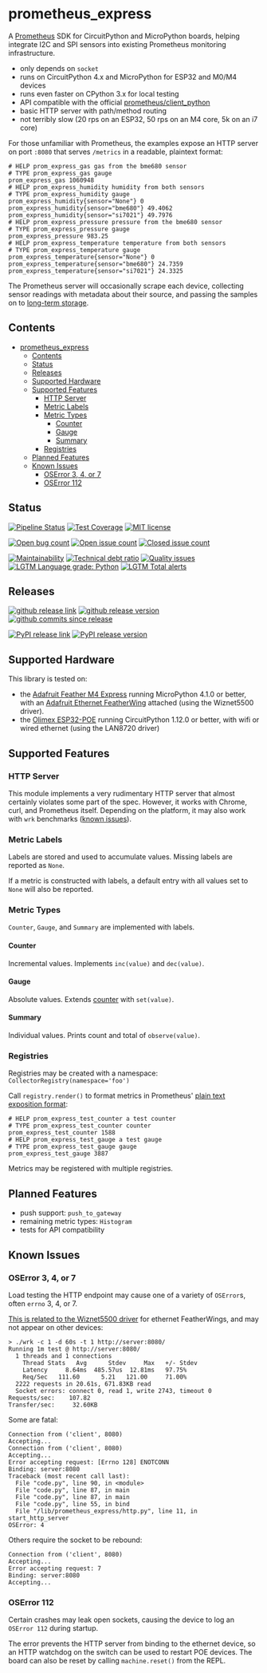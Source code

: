 # prometheus_express

A [Prometheus](https://prometheus.io/) SDK for CircuitPython and MicroPython boards, helping integrate I2C and SPI
sensors into existing Prometheus monitoring infrastructure.

- only depends on `socket`
- runs on CircuitPython 4.x and MicroPython for ESP32 and M0/M4 devices
- runs even faster on CPython 3.x for local testing
- API compatible with the official [prometheus/client_python](https://github.com/prometheus/client_python)
- basic HTTP server with path/method routing
- not terribly slow (20 rps on an ESP32, 50 rps on an M4 core, 5k on an i7 core)

For those unfamiliar with Prometheus, the examples expose an HTTP server on port `:8080` that serves `/metrics` in
a readable, plaintext format:

```none
# HELP prom_express_gas gas from the bme680 sensor
# TYPE prom_express_gas gauge
prom_express_gas 1060948
# HELP prom_express_humidity humidity from both sensors
# TYPE prom_express_humidity gauge
prom_express_humidity{sensor="None"} 0
prom_express_humidity{sensor="bme680"} 49.4062
prom_express_humidity{sensor="si7021"} 49.7976
# HELP prom_express_pressure pressure from the bme680 sensor
# TYPE prom_express_pressure gauge
prom_express_pressure 983.25
# HELP prom_express_temperature temperature from both sensors
# TYPE prom_express_temperature gauge
prom_express_temperature{sensor="None"} 0
prom_express_temperature{sensor="bme680"} 24.7359
prom_express_temperature{sensor="si7021"} 24.3325
```

The Prometheus server will occasionally scrape each device, collecting sensor readings with metadata about
their source, and passing the samples on to [long-term storage](https://github.com/ssube/prometheus-sql-adapter/).

## Contents

- [prometheus_express](#prometheusexpress)
  - [Contents](#contents)
  - [Status](#status)
  - [Releases](#releases)
  - [Supported Hardware](#supported-hardware)
  - [Supported Features](#supported-features)
    - [HTTP Server](#http-server)
    - [Metric Labels](#metric-labels)
    - [Metric Types](#metric-types)
      - [Counter](#counter)
      - [Gauge](#gauge)
      - [Summary](#summary)
    - [Registries](#registries)
  - [Planned Features](#planned-features)
  - [Known Issues](#known-issues)
    - [OSError 3, 4, or 7](#oserror-3-4-or-7)
    - [OSError 112](#oserror-112)

## Status

[![Pipeline Status](https://git.apextoaster.com/ssube/prometheus_express/badges/master/pipeline.svg)](https://git.apextoaster.com/ssube/prometheus_express/commits/master)
[![Test Coverage](https://codecov.io/gh/ssube/prometheus_express/branch/master/graph/badge.svg)](https://codecov.io/gh/ssube/prometheus_express)
[![MIT license](https://img.shields.io/github/license/ssube/prometheus_express.svg)](https://github.com/ssube/prometheus_express/blob/master/LICENSE.md)

[![Open bug count](https://img.shields.io/github/issues-raw/ssube/prometheus_express/type-bug.svg)](https://github.com/ssube/prometheus_express/issues?q=is%3Aopen+is%3Aissue+label%3Atype%2Fbug)
[![Open issue count](https://img.shields.io/github/issues-raw/ssube/prometheus_express.svg)](https://github.com/ssube/prometheus_express/issues?q=is%3Aopen+is%3Aissue)
[![Closed issue count](https://img.shields.io/github/issues-closed-raw/ssube/prometheus_express.svg)](https://github.com/ssube/prometheus_express/issues?q=is%3Aissue+is%3Aclosed)

[![Maintainability](https://api.codeclimate.com/v1/badges/0b84df4baf76afa1b4c4/maintainability)](https://codeclimate.com/github/ssube/prometheus_express/maintainability)
[![Technical debt ratio](https://img.shields.io/codeclimate/tech-debt/ssube/prometheus_express)](https://codeclimate.com/github/ssube/prometheus_express/trends/technical_debt)
[![Quality issues](https://img.shields.io/codeclimate/issues/ssube/prometheus_express)](https://codeclimate.com/github/ssube/prometheus_express/issues)
[![LGTM Language grade: Python](https://img.shields.io/lgtm/grade/python/g/ssube/prometheus_express.svg?logo=lgtm&logoWidth=18)](https://lgtm.com/projects/g/ssube/prometheus_express/context:python)
[![LGTM Total alerts](https://img.shields.io/lgtm/alerts/g/ssube/prometheus_express.svg?logo=lgtm&logoWidth=18)](https://lgtm.com/projects/g/ssube/prometheus_express/alerts/)

## Releases

[![github release link](https://img.shields.io/badge/github-release-blue?logo=github)](https://github.com/ssube/prometheus_express/releases)
[![github release version](https://img.shields.io/github/tag/ssube/prometheus_express.svg)](https://github.com/ssube/prometheus_express/releases)
[![github commits since release](https://img.shields.io/github/commits-since/ssube/prometheus_express/v0.0.4.svg)](https://github.com/ssube/prometheus_express/compare/v0.0.4...master)

[![PyPI release link](https://img.shields.io/badge/pypi-package-blue?logo=pypi)](https://github.com/ssube/prometheus_express/releases)
[![PyPI release version](https://img.shields.io/pypi/v/prometheus_express?color=green)](https://pypi.org/project/prometheus-express/)

## Supported Hardware

This library is tested on:

- the [Adafruit Feather M4 Express](https://www.adafruit.com/product/3857) running MicroPython 4.1.0 or better,
  with an [Adafruit Ethernet FeatherWing](https://www.adafruit.com/product/3201) attached (using the Wiznet5500
  driver).
- the [Olimex ESP32-POE](https://www.olimex.com/Products/IoT/ESP32/ESP32-POE/open-source-hardware) running
  CircuitPython 1.12.0 or better, with wifi or wired ethernet (using the LAN8720 driver)

## Supported Features

### HTTP Server

This module implements a very rudimentary HTTP server that almost certainly violates some part of the spec.
However, it works with Chrome, curl, and Prometheus itself. Depending on the platform, it may also work with
`wrk` benchmarks ([known issues](#known-issues)).

### Metric Labels

Labels are stored and used to accumulate values. Missing labels are reported as `None`.

If a metric is constructed with labels, a default entry with all values set to `None` will also be reported.

### Metric Types

`Counter`, `Gauge`, and `Summary` are implemented with labels.

#### Counter

Incremental values. Implements `inc(value)` and `dec(value)`.

#### Gauge

Absolute values. Extends [counter](#counter) with `set(value)`.

#### Summary

Individual values. Prints count and total of `observe(value)`.

### Registries

Registries may be created with a namespace: `CollectorRegistry(namespace='foo')`

Call `registry.render()` to format metrics in Prometheus'
[plain text exposition format](https://prometheus.io/docs/instrumenting/exposition_formats/#text-based-format):

```none
# HELP prom_express_test_counter a test counter
# TYPE prom_express_test_counter counter
prom_express_test_counter 1588
# HELP prom_express_test_gauge a test gauge
# TYPE prom_express_test_gauge gauge
prom_express_test_gauge 3887
```

Metrics may be registered with multiple registries.

## Planned Features

- push support: `push_to_gateway`
- remaining metric types: `Histogram`
- tests for API compatibility

## Known Issues

### OSError 3, 4, or 7

Load testing the HTTP endpoint may cause one of a variety of `OSError`s, often `errno` 3, 4, or 7.

[This is related to the Wiznet5500 driver](https://github.com/adafruit/circuitpython/issues/2073) for
ethernet FeatherWings, and may not appear on other devices:

```shell
> ./wrk -c 1 -d 60s -t 1 http://server:8080/
Running 1m test @ http://server:8080/
  1 threads and 1 connections
    Thread Stats   Avg      Stdev     Max   +/- Stdev
    Latency     8.64ms  485.57us  12.81ms   97.75%
    Req/Sec   111.60      5.21   121.00     71.00%
  2222 requests in 20.61s, 671.83KB read
  Socket errors: connect 0, read 1, write 2743, timeout 0
Requests/sec:    107.82
Transfer/sec:     32.60KB
```

Some are fatal:

```none
Connection from ('client', 8080)
Accepting...
Connection from ('client', 8080)
Accepting...
Error accepting request: [Errno 128] ENOTCONN
Binding: server:8080
Traceback (most recent call last):
  File "code.py", line 90, in <module>
  File "code.py", line 87, in main
  File "code.py", line 87, in main
  File "code.py", line 55, in bind
  File "/lib/prometheus_express/http.py", line 11, in start_http_server
OSError: 4
```

Others require the socket to be rebound:

```none
Connection from ('client', 8080)
Accepting...
Error accepting request: 7
Binding: server:8080
Accepting...
```

### OSError 112

Certain crashes may leak open sockets, causing the device to log an `OSError 112` during startup.

The error prevents the HTTP server from binding to the ethernet device, so an HTTP watchdog on the
switch can be used to restart POE devices. The board can also be reset by calling `machine.reset()`
from the REPL.
